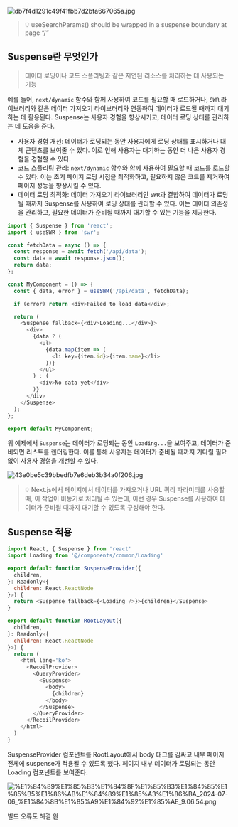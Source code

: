 
![db7f4d1291c49f41fbb7d2bfa667065a.jpg](https://prod-files-secure.s3.us-west-2.amazonaws.com/420927ef-2057-4e77-b9b7-d7005a1db0dd/7cdfb220-b6f4-44e6-bff9-69a8b660e061/db7f4d1291c49f41fbb7d2bfa667065a.jpg?X-Amz-Algorithm=AWS4-HMAC-SHA256&X-Amz-Content-Sha256=UNSIGNED-PAYLOAD&X-Amz-Credential=AKIAT73L2G45HZZMZUHI%2F20240809%2Fus-west-2%2Fs3%2Faws4_request&X-Amz-Date=20240809T111637Z&X-Amz-Expires=3600&X-Amz-Signature=81f052a613386bf7216f396a8f1562c6eac93a646218433673b41f58c0bd995d&X-Amz-SignedHeaders=host&x-id=GetObject)


> 💡 useSearchParams() should be wrapped in a suspense boundary at page “/”


## Suspense란 무엇인가


> 데이터 로딩이나 코드 스플리팅과 같은 지연된 리소스를 처리하는 데 사용되는 기능


예를 들어, `next/dynamic` 함수와 함께 사용하여 코드를 필요할 때 로드하거나, `SWR` 라이브러리와 같은 데이터 가져오기 라이브러리와 연동하여 데이터가 로드될 때까지 대기하는 데 활용된다. Suspense는 사용자 경험을 향상시키고, 데이터 로딩 상태를 관리하는 데 도움을 준다.

- 사용자 경험 개선: 데이터가 로딩되는 동안 사용자에게 로딩 상태를 표시하거나 대체 콘텐츠를 보여줄 수 있다. 이로 인해 사용자는 대기하는 동안 더 나은 사용자 경험을 경험할 수 있다.
- 코드 스플리팅 관리: `next/dynamic` 함수와 함께 사용하여 필요할 때 코드를 로드할 수 있다. 이는 초기 페이지 로딩 시점을 최적화하고, 필요하지 않은 코드를 제거하여 페이지 성능을 향상시킬 수 있다.
- 데이터 로딩 최적화: 데이터 가져오기 라이브러리인 `SWR`과 결합하여 데이터가 로딩될 때까지 Suspense를 사용하여 로딩 상태를 관리할 수 있다. 이는 데이터 의존성을 관리하고, 필요한 데이터가 준비될 때까지 대기할 수 있는 기능을 제공한다.

```javascript
import { Suspense } from 'react';
import { useSWR } from 'swr';

const fetchData = async () => {
  const response = await fetch('/api/data');
  const data = await response.json();
  return data;
};

const MyComponent = () => {
  const { data, error } = useSWR('/api/data', fetchData);

  if (error) return <div>Failed to load data</div>;

  return (
    <Suspense fallback={<div>Loading...</div>}>
      <div>
        {data ? (
          <ul>
            {data.map(item => (
              <li key={item.id}>{item.name}</li>
            ))}
          </ul>
        ) : (
          <div>No data yet</div>
        )}
      </div>
    </Suspense>
  );
};

export default MyComponent;
```


위 예제에서 `Suspense`는 데이터가 로딩되는 동안 `Loading...`을 보여주고, 데이터가 준비되면 리스트를 렌더링한다. 이를 통해 사용자는 데이터가 준비될 때까지 기다릴 필요 없이 사용자 경험을 개선할 수 있다.


![43e0be5c39bbedfb7e6deb3b34a0f206.jpg](https://prod-files-secure.s3.us-west-2.amazonaws.com/420927ef-2057-4e77-b9b7-d7005a1db0dd/cb10070c-0267-4106-89e3-6b7faab2f364/43e0be5c39bbedfb7e6deb3b34a0f206.jpg?X-Amz-Algorithm=AWS4-HMAC-SHA256&X-Amz-Content-Sha256=UNSIGNED-PAYLOAD&X-Amz-Credential=AKIAT73L2G45HZZMZUHI%2F20240809%2Fus-west-2%2Fs3%2Faws4_request&X-Amz-Date=20240809T111637Z&X-Amz-Expires=3600&X-Amz-Signature=3bf3cadb4aa3489c40f2cf8cff7f1becceb77dbaf6e02f6f6969239db5c6e56f&X-Amz-SignedHeaders=host&x-id=GetObject)


> 💡 Next.js에서 페이지에서 데이터를 가져오거나 URL 쿼리 파라미터를 사용할 때, 이 작업이 비동기로 처리될 수 있는데, 이런 경우 Suspense를 사용하여 데이터가 준비될 때까지 대기할 수 있도록 구성해야 한다.


## Suspense 적용


```javascript
import React, { Suspense } from 'react'
import Loading from '@/components/common/Loading'

export default function SuspenseProvider({
  children,
}: Readonly<{
  children: React.ReactNode
}>) {
  return <Suspense fallback={<Loading />}>{children}</Suspense>
}
```


```javascript
export default function RootLayout({
  children,
}: Readonly<{
  children: React.ReactNode
}>) {
  return (
    <html lang='ko'>
      <RecoilProvider>
        <QueryProvider>
          <Suspense>
            <body>
              {children}
            </body>
          </Suspense>
        </QueryProvider>
      </RecoilProvider>
    </html>
  )
}
```


SuspenseProvider 컴포넌트를 RootLayout에서 body 태그를 감싸고 내부 페이지 전체에 suspense가 적용될 수 있도록 했다. 페이지 내부 데이터가 로딩되는 동안 Loading 컴포넌트를 보여준다.


![%E1%84%89%E1%85%B3%E1%84%8F%E1%85%B3%E1%84%85%E1%85%B5%E1%86%AB%E1%84%89%E1%85%A3%E1%86%BA_2024-07-06_%E1%84%8B%E1%85%A9%E1%84%92%E1%85%AE_9.06.54.png](https://prod-files-secure.s3.us-west-2.amazonaws.com/420927ef-2057-4e77-b9b7-d7005a1db0dd/cf785f82-9e00-436f-9fb5-fcc8a5b49401/%E1%84%89%E1%85%B3%E1%84%8F%E1%85%B3%E1%84%85%E1%85%B5%E1%86%AB%E1%84%89%E1%85%A3%E1%86%BA_2024-07-06_%E1%84%8B%E1%85%A9%E1%84%92%E1%85%AE_9.06.54.png?X-Amz-Algorithm=AWS4-HMAC-SHA256&X-Amz-Content-Sha256=UNSIGNED-PAYLOAD&X-Amz-Credential=AKIAT73L2G45HZZMZUHI%2F20240809%2Fus-west-2%2Fs3%2Faws4_request&X-Amz-Date=20240809T111637Z&X-Amz-Expires=3600&X-Amz-Signature=66dc45c85940f0079cbeb84d9af87ba5eb11dce1395d9208a4242bfafb2f3687&X-Amz-SignedHeaders=host&x-id=GetObject)


빌드 오류도 해결 완 

